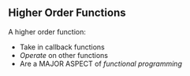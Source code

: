 ## Higher Order Functions

A higher order function:
- Take in callback functions
- *Operate* on other functions
- Are a MAJOR ASPECT of *functional programming*
